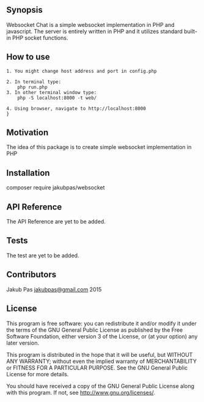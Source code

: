 ## Synopsis

Websocket Chat is a simple websocket implementation in PHP and javascript. The server is entirely written in PHP and it utilizes standard built-in PHP socket functions.

## How to use 

```
1. You might change host address and port in config.php

2. In terminal type: 
	php run.php
3. In other terminal window type:		
	php -S localhost:8000 -t web/

4. Using browser, navigate to http://localhost:8000
}
```

## Motivation

The idea of this package is to create simple websocket implementation in PHP

## Installation

composer require jakubpas/websocket

## API Reference

The API Reference are yet to be added.

## Tests

The test are yet to be added.

## Contributors

Jakub Pas <jakubpas@gmail.com> 2015

## License

This program is free software: you can redistribute it and/or modify
it under the terms of the GNU General Public License as published by
the Free Software Foundation, either version 3 of the License, or
(at your option) any later version.

This program is distributed in the hope that it will be useful,
but WITHOUT ANY WARRANTY; without even the implied warranty of
MERCHANTABILITY or FITNESS FOR A PARTICULAR PURPOSE.  See the
GNU General Public License for more details.

You should have received a copy of the GNU General Public License
along with this program.  If not, see <http://www.gnu.org/licenses/>.
